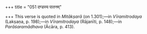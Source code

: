 +++
title = "051 दण्डस्य पातनम्"

+++
This verse is quoted in *Mitākṣarā* (on 1.301);—in *Vīramitrodaya*
(Lakṣaṇa, p. 198);—in *Vīramitrodaya* (Rājanīti, p. 148);—in
*Parāśaramādhava* (Ācāra, p. 413).


